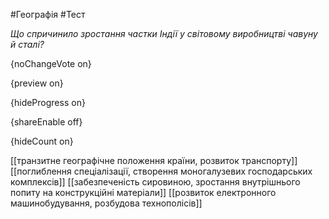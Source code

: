 #Географія #Тест

*Що спричинило зростання частки Індії у світовому виробництві чавуну й сталі?*

{noChangeVote on}

{preview on}

{hideProgress on}

{shareEnable off}

{hideCount on}

[[транзитне географічне положення країни, розвиток транспорту]]
[[поглиблення спеціалізації, створення моногалузевих господарських комплексів]]
[[забезпеченість сировиною, зростання внутрішнього попиту на конструкційні матеріали]]
[[розвиток електронного машинобудування, розбудова технополісів]]
